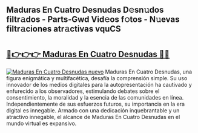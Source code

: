 ## Maduras En Cuatro Desnudas D𝚎sn𝚞dos filtr𝚊dos - Parts-Gwd Vid𝚎os f𝚘tos - N𝚞evas filtr𝚊ciones atr𝚊ctivas vquCS

# <h2><a href="http://mb2tx7m.tromn.icu/?c=Maduras+En+Cuatro+Desnudas">🔗👉👉👉 Maduras En Cuatro Desnudas 🔗🔗</a></h2>

[![Maduras En Cuatro Desnudas nuevo](https://i.imgur.com/pEAQMta.gif)](http://mb2tx7m.tromn.icu/?c=Maduras+En+Cuatro+Desnudas)
Maduras En Cuatro Desnudas, una figura enigmática y multifacética, desafía la comprensión simple. Su uso innovador de los medios digitales para la autopresentación ha cautivado y enfurecido a los observadores, estimulando debates sobre el consentimiento, la moralidad y la esencia de las comunidades en línea. Independientemente de sus esfuerzos futuros, su importancia en la era digital es innegable. Armado con una dedicación inquebrantable y un atractivo innegable, el alcance de Maduras En Cuatro Desnudas en el mundo virtual es expansivo.
